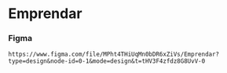 # Emprendar


### Figma

  `https://www.figma.com/file/MPht4THiUqMn0bDR6xZiVs/Emprendar?type=design&node-id=0-1&mode=design&t=tHV3F4zfdz8G8UvV-0`